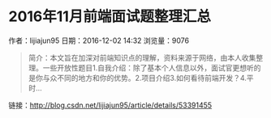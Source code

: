 # 2016年11月前端面试题整理汇总
作者：lijiajun95
日期：2016-12-02 14:32
浏览量：9076
> 简介：本文旨在加深对前端知识点的理解，资料来源于网络，由本人收集整理。一些开放性题目1.自我介绍：除了基本个人信息以外，面试官更想听的是你与众不同的地方和你的优势。2.项目介绍3.如何看待前端开发？4.平时...

 链接：http://blog.csdn.net/lijiajun95/article/details/53391455
